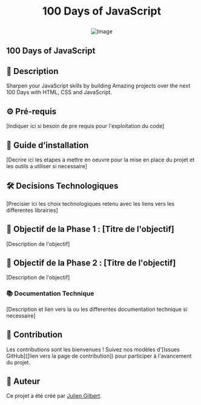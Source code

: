 # <p align="center">100 Days of JavaScript</p>

<p align="center">
  <img src="https://i.imgur.com/xwM4lQcl.png" alt="Image">
</p>

## 100 Days of JavaScript

## 📝 Description

Sharpen your JavaScript skills by building Amazing projects over the next 100 Days with HTML, CSS and JavaScript.

## ⚙️ Pré-requis

[Indiquer ici si besoin de pre requis pour l'exploitation du code]

## 🚀 Guide d’installation

[Decrire ici les etapes a mettre en oeuvre pour la mise en place du projet et les outils a utiliser si necessaire]

## 🛠️ Decisions Technologiques

[Precisier ici les choix technologiques retenu avec les liens vers les differentes librairies]

## 🎯 Objectif de la Phase 1 : [Titre de l'objectif]

[Description de l'objectif]

## 🎯 Objectif de la Phase 2 : [Titre de l'objectif]

[Description de l'objectif]

### 📚 Documentation Technique

[Description et lien vers la ou les differentes documentation technique si necessaire]

## 🤝 Contribution

Les contributions sont les bienvenues ! Suivez nos modèles d'[Issues GitHub]([lien vers la page de contribution]) pour participer à l'avancement du projet.

## 👤 Auteur

Ce projet a été créé par [Julien Gilbert](https://github.com/juliengDev).
